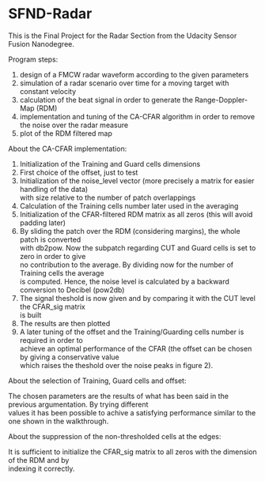 # SFND-Radar

This is the Final Project for the Radar Section from the Udacity Sensor Fusion Nanodegree.  

Program steps:  
1. design of a FMCW radar waveform according to the given parameters  
2. simulation of a radar scenario over time for a moving target with constant velocity  
3. calculation of the beat signal in order to generate the Range-Doppler-Map (RDM)  
4. implementation and tuning of the CA-CFAR algorithm in order to remove the noise over the radar measure  
5. plot of the RDM filtered map  

About the CA-CFAR implementation:

1. Initialization of the Training and Guard cells dimensions  
2. First choice of the offset, just to test  
3. Initialization of the noise_level vector (more precisely a matrix for easier handling of the data)  
   with size relative to the number of patch overlappings  
4. Calculation of the Training cells number later used in the averaging  
5. Initialization of the CFAR-filtered RDM matrix as all zeros (this will avoid padding later)  
6. By sliding the patch over the RDM (considering margins), the whole patch is converted  
   with db2pow. Now the subpatch regarding CUT and Guard cells is set to zero in order to give  
   no contribution to the average. By dividing now for the number of Training cells the average  
   is computed. Hence, the noise level is calculated by a backward conversion to Decibel (pow2db)  
7. The signal theshold is now given and by comparing it with the CUT level the CFAR_sig matrix  
   is built  
8. The results are then plotted  
9. A later tuning of the offset and the Training/Guarding cells number is required in order to  
   achieve an optimal performance of the CFAR (the offset can be chosen by giving a conservative value  
   which raises the theshold over the noise peaks in figure 2).  

About the selection of Training, Guard cells and offset:  

  The chosen parameters are the results of what has been said in the previous argumentation. By trying different  
  values it has been possible to achive a satisfying performance similar to the one shown in the walkthrough.  

About the suppression of the non-thresholded cells at the edges:  

   It is sufficient to initialize the CFAR_sig matrix to all zeros with the dimension of the RDM and by  
   indexing it correctly.

